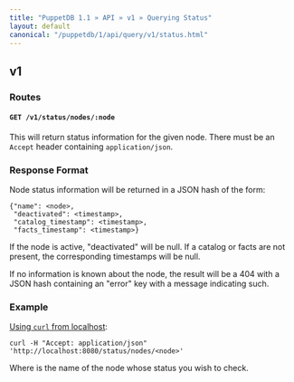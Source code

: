 ```yaml
---
title: "PuppetDB 1.1 » API » v1 » Querying Status"
layout: default
canonical: "/puppetdb/1/api/query/v1/status.html"
---
```


[curl]: ../curl.html#using-curl-from-localhost-non-sslhttp

## v1

### Routes

#### `GET /v1/status/nodes/:node`

This will return status information for the given node. There must be
an `Accept` header containing `application/json`.


### Response Format

Node status information will be returned in a JSON hash of the form:

    {"name": <node>,
     "deactivated": <timestamp>,
     "catalog_timestamp": <timestamp>,
     "facts_timestamp": <timestamp>}

If the node is active, "deactivated" will be null. If a catalog or facts are
not present, the corresponding timestamps will be null.

If no information is known about the node, the result will be a 404 with a JSON
hash containing an "error" key with a message indicating such.

### Example

[Using `curl` from localhost][curl]:

    curl -H "Accept: application/json" 'http://localhost:8080/status/nodes/<node>'

Where <node> is the name of the node whose status you wish to check.
